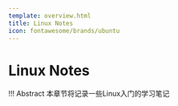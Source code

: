 ```yaml
---
template: overview.html
title: Linux Notes
icon: fontawesome/brands/ubuntu
---
```

# Linux Notes

!!! Abstract
    本章节将记录一些Linux入门的学习笔记
